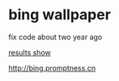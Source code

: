 # bing wallpaper
fix code about two year ago

[results show](http://bing.promptness.cn)

http://bing.promptness.cn